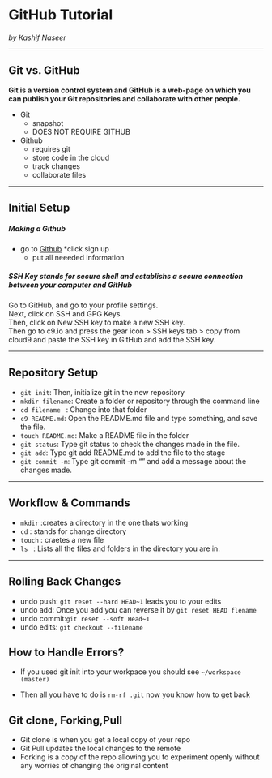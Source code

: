 # GitHub Tutorial

_by Kashif Naseer_

---
## Git vs. GitHub
 **Git is a version control system and GitHub is a web-page on which you can publish your Git repositories and collaborate with other people.**
 
* Git
    * snapshot 
    * DOES NOT REQUIRE GITHUB
* Github
    * requires git
    * store code in the cloud
    * track changes
    * collaborate files

---
## Initial Setup
##### Making a Github 
* go to  [Github](https://github.com)
        *click sign up
    * put all neeeded information
#####  SSH Key stands for secure shell and establishs a secure connection between your computer and GitHub

Go to GitHub, and go to your profile settings.  
Next, click on SSH and GPG Keys.  
Then, click on New SSH key to make a new SSH key.  
Then go to c9.io and press the gear icon > SSH keys tab > copy from cloud9 and paste the SSH key in GitHub and add the SSH key.  

---
## Repository Setup
* ```git init```: Then, initialize git in the new repository
* ```mkdir filename```: Create a folder or repository through the command line
* ```cd filename ``` :  Change into that folder
*  ```c9 README.md```: Open the README.md file and type something, and save the file.
* ```touch README.md```: Make a README file in the folder
* ```git status```: Type git status to check the changes made in the file.
* ```git add```: Type git add README.md to add the file to the stage
* `git commit -m`: Type git commit -m “” and add a message about the changes made.


---
## Workflow & Commands
* ```mkdir``` :creates a directory in the one thats working 
* ```cd``` : stands for change directory
* ```touch``` : craetes a new file 
* ```ls ```  : Lists all the files and folders in the directory you are in.  



---
## Rolling Back Changes
* undo push: ```git reset --hard HEAD~1``` leads you to your edits
* undo add: Once you add you can reverse it by ```git reset HEAD flename```
* undo commit:```git reset --soft Head~1```
* undo edits: ```git checkout --filename```
## How to Handle Errors?
* If you used git init into your workpace you should see 
   ```~/workspace (master)``` 

* Then all you have to do is ```rm-rf .git``` now you know how to get back


## Git clone, Forking,Pull
* Git clone is when you get a local copy of your repo
* Git Pull updates the local changes to the remote
* Forking is a copy of the repo allowing you to experiment openly without any worries of changing the original content
